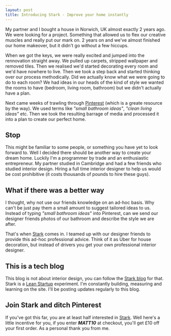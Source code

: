 ```yaml
---
layout: post
title: Introducing Stark - Improve your home instantly
---
```


My partner and I bought a house in Norwich, UK almost exactly 2 years ago. We were looking for a project. Something that allowed us to flex our creative muscles and really put our mark on. 2 years on and we've almost finished our home makeover, but it didn't go without a few hiccups.

<amp-img width="600" height="400" layout="responsive" src="https://s3-eu-west-1.amazonaws.com/matt-reid-images/house.jpeg"></amp-img>

When we got the keys, we were really excited and jumped into the rennovation straight away. We pulled up carpets, stripped wallpaper and removed tiles. Then we realised we'd started decorating every room and we'd have nowhere to live. Then we took a step back and started thinking over our process methodically. Did we actually know what we were going to do to each room? We had ideas in our heads of the kind of style we wanted the rooms to have (bedroom, living room, bathroom) but we didn't actually have a plan.

Next came weeks of trawling through <a href="https://pinterest.com/search/pins/?q=house%20ideas" target="_blank">Pinterest</a> (which is a greate resource by the way). We used terms like *"small bathroom ideas"*, *"clean living ideas"* etc. Then we took the resulting barrage of media and processed it into a plan to create our perfect home.

## Stop

This might be familiar to some people, or something you have yet to look forward to. Well I decided there should be another way to create your dream home. Luckily I'm a programmer by trade and an enthusiastic entrepreneur. My partner studied in Cambridge and had a few friends who studied interior design. Hiring a full time interior designer to help us would be cost prohibitive (it costs thousands of pounds to hire these guys).

## What if there was a better way

I thought, why not use our friends knowledge on an ad-hoc basis. Why can't be just pay them a small amount to suggest tailored ideas to us. Instead of typing *"small bathroom ideas"* into Pinterest, can we send our designer friends photos of our bathroom and describe the style we are after.

That's when <a href="https://www.joinstark.com?utm_source=intro-blog" target="_blank">Stark</a> comes in. I teamed up with our designer friends to provide this ad-hoc professional advice. Think of it as Uber for house decoration, but instead of drivers you get your own professional interior designer.

## This is a tech blog

This blog is not about interior design, you can follow the <a href="https://inspiration.joinstark.com" target="_blank">Stark blog</a> for that. Stark is a <a href="http://theleanstartup.com/principles" target="_blank">Lean Startup</a> experiment. I'm constantly building, measuring and learning on the site. I'll be posting updates regularly to this blog.


## Join Stark and ditch Pinterest

If you've got this far, you are at least half interested in <a href="https://www.joinstark.com?utm_source=intro-blog-footer" target="_blank">Stark</a>. Well here's a little incentive for you, if you enter ***MATT10*** at checkout, you'll get £10 off your first order. As a personal thank you from me.





 










